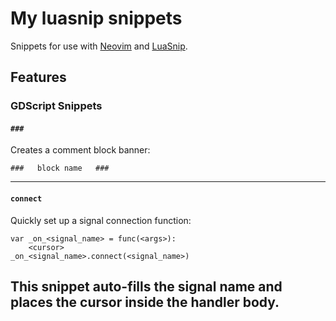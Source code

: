 # My luasnip snippets

Snippets for use with [Neovim](https://neovim.io) and [LuaSnip](https://github.com/L3MON4D3/LuaSnip).

## Features

### GDScript Snippets

#### `###`  
Creates a comment block banner:

```gdscript
###   block name   ###
```
---

#### `connect`  
Quickly set up a signal connection function:

```gdscript
var _on_<signal_name> = func(<args>):
	<cursor>
_on_<signal_name>.connect(<signal_name>)
```

This snippet auto-fills the signal name and places the cursor inside the handler body.
---
